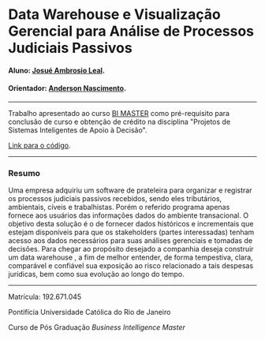 <!-- antes de enviar a versão final, solicitamos que todos os comentários, colocados para orientação ao aluno, sejam removidos do arquivo -->

# Data Warehouse e Visualização Gerencial para Análise de Processos Judiciais Passivos

#### Aluno: [Josué Ambrosio Leal](https://github.com/josuealeal).
#### Orientador: [Anderson Nascimento](https://github.com/insightds).

---

Trabalho apresentado ao curso [BI MASTER](https://ica.puc-rio.ai/bi-master) como pré-requisito para conclusão de curso e obtenção de crédito na disciplina "Projetos de Sistemas Inteligentes de Apoio à Decisão".

 [Link para o código](https://github.com/josuealeal/tcc_bi_master_analise_processos_judiciais). <!-- caso não aplicável, remover esta linha -->

---

### Resumo

<!-- trocar o texto abaixo pelo resumo do trabalho, em português -->

Uma empresa adquiriu um software de prateleira para organizar e registrar os processos judiciais passivos recebidos, sendo eles tributários, ambientais, cíveis e trabalhistas. Porém o referido programa apenas fornece aos usuários das informações dados do ambiente transacional. O objetivo desta solução é o de fornecer dados históricos e incrementais que estejam disponíveis para que os stakeholders (partes interessadas) tenham acesso aos dados necessários para suas análises gerenciais e tomadas de decisões.
Para chegar ao propósito desejado a companhia deseja construir um data warehouse , a fim de melhor entender, de forma tempestiva, clara, comparável e confiável sua exposição ao risco relacionado a tais despesas jurídicas, bem como sua evolução ao longo do tempo. 

---

Matrícula: 192.671.045

Pontifícia Universidade Católica do Rio de Janeiro

Curso de Pós Graduação *Business Intelligence Master*
